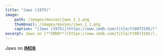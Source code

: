 ```yaml
---
title: "Jaws (1975)"
image:
    path: /images/movies/jaws_1_1.png
    thumbnail: /images/movies/jaws_1_1.png
    caption: "[Jaws (1975)](https://www.imdb.com/title/tt0073195/)"
excerpt: Jaws on [**IMDB**](https://www.imdb.com/title/tt0073195/).
---
```



Jaws on [**IMDB**](https://www.imdb.com/title/tt0073195/).

